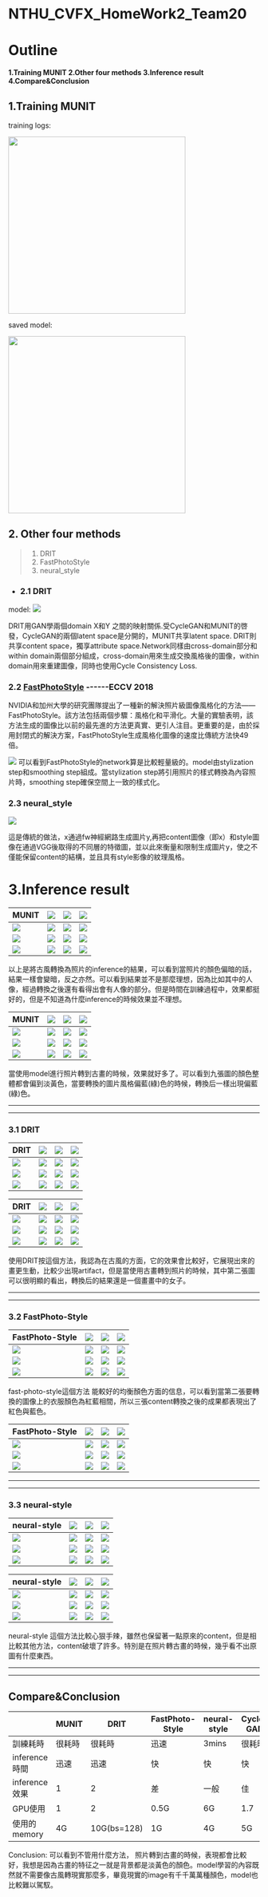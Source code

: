 # NTHU_CVFX_HomeWork2_Team20



# Outline

**1.Training MUNIT
2.Other four methods
3.Inference result
4.Compare&Conclusion**

## 1.Training MUNIT



training logs:

<img src="https://i.imgur.com/nhklRrB.png" width="355">


saved model:

<img src="https://i.imgur.com/noItfQj.png" width="355">





## **2. Other four methods**
> 1. DRIT
> 2. FastPhotoStyle
> 3. neural_style


- ### 2.1 DRIT

model:
![](https://i.imgur.com/iNuJ7nF.png)


DRIT用GAN學兩個domain X和Y 之間的映射關係.受CycleGAN和MUNIT的啓發，CycleGAN的兩個latent space是分開的，MUNIT共享latent space. DRIT則共享content space，獨享attribute space.Network同樣由cross-domain部分和within domain兩個部分組成，cross-domain用來生成交換風格後的圖像，within domain用來重建圖像，同時也使用Cycle Consistency Loss.

### 2.2 [FastPhotoStyle](https://arxiv.org/abs/1802.06474)       ------ECCV 2018

NVIDIA和加州大學的研究團隊提出了一種新的解決照片級圖像風格化的方法——FastPhotoStyle。該方法包括兩個步驟：風格化和平滑化。大量的實驗表明，該方法生成的圖像比以前的最先進的方法更真實、更引人注目。更重要的是，由於採用封閉式的解決方案，FastPhotoStyle生成風格化圖像的速度比傳統方法快49倍。

![](https://i.imgur.com/oX0STp8.png)
可以看到FastPhotoStyle的network算是比較輕量級的。model由stylization step和smoothing step組成。當stylization step將引用照片的樣式轉換為內容照片時，smoothing step確保空間上一致的樣式化。

### 2.3 neural_style

![](https://i.imgur.com/7HKckti.png)

這是傳統的做法，x通過fw神經網路生成圖片y,再把content圖像（即x）和style圖像在通過VGG後取得的不同層的特徵圖，並以此來衡量和限制生成圖片y，使之不僅能保留content的結構，並且具有style影像的紋理風格。




# **3.Inference result**


|    MUNIT                                                | ![](https://i.imgur.com/klgcr9G.png) | ![](https://i.imgur.com/cEDUBRZ.png) | ![](https://i.imgur.com/nCqHRiW.png) |
|--------------------------------------|--------------------------------------|--------------------------------------|-------------------------------------|
| ![](https://i.imgur.com/DNsRM0v.png) | ![](https://i.imgur.com/HQgjkUj.png)                                    | ![](https://i.imgur.com/4HwsI3E.png)                                    | ![](https://i.imgur.com/ab7PnUQ.png)                                    |
| ![](https://i.imgur.com/Cj3hdo3.png) | ![](https://i.imgur.com/78ZbIQ0.png)                                   | ![](https://i.imgur.com/KbU9q7t.png)                                   | ![](https://i.imgur.com/jwnZFbx.png)                                  |
| ![](https://i.imgur.com/jXL2sqg.png)| ![](https://i.imgur.com/oxWhjjx.png)                                  | ![](https://i.imgur.com/H0aZXj3.png)                                  | ![](https://i.imgur.com/PffnLjS.png)                                 |

以上是將古風轉換為照片的inference的結果，可以看到當照片的顏色偏暗的話，結果一樣會變暗，反之亦然。可以看到結果並不是那麼理想，因為比如其中的人像，經過轉換之後還有看得出會有人像的部分。但是時間在訓練過程中，效果都挺好的，但是不知道為什麼inference的時候效果並不理想。

|    MUNIT                                                          | ![](https://i.imgur.com/DNsRM0v.png) | ![](https://i.imgur.com/Cj3hdo3.png) | ![](https://i.imgur.com/jXL2sqg.png) |
|--------------------------------------|--------------------------------------|--------------------------------------|-------------------------------------|
| ![](https://i.imgur.com/klgcr9G.png) | ![](https://i.imgur.com/ico3aiO.png)                                    | ![](https://i.imgur.com/aXmm4iO.png)                                    | ![](https://i.imgur.com/t1oNztm.png)                                   |
| ![](https://i.imgur.com/cEDUBRZ.png) | ![](https://i.imgur.com/YgehFw2.png)                                   | ![](https://i.imgur.com/U1cuDSm.png)                                   |  ![](https://i.imgur.com/Ls3pt8w.png)                                  |
| ![](https://i.imgur.com/nCqHRiW.png) | ![](https://i.imgur.com/90cLh1h.png)                                  | ![](https://i.imgur.com/0to7330.png)                                  | ![](https://i.imgur.com/PEhRQKd.png)                                 |

當使用model進行照片轉到古畫的時候，效果就好多了。可以看到九張圖的顏色整體都會偏到淡黃色，當要轉換的圖片風格偏藍(綠)色的時候，轉換后一樣出現偏藍(綠)色。

----
----

### **3.1 DRIT**


| DRIT                                 | ![](https://i.imgur.com/DNsRM0v.png) | ![](https://i.imgur.com/Cj3hdo3.png) | ![](https://i.imgur.com/jXL2sqg.png) |
|--------------------------------------|--------------------------------------|--------------------------------------|-------------------------------------|
| ![](https://i.imgur.com/klgcr9G.png) | ![](https://i.imgur.com/4aahfP2.png)                                    | ![](https://i.imgur.com/ECaesN2.png)                                    | ![](https://i.imgur.com/1FS6oAS.png)                                   |
| ![](https://i.imgur.com/cEDUBRZ.png) | ![](https://i.imgur.com/h7VbKlD.png)                                   | ![](https://i.imgur.com/N8FR84I.png)                                   | ![](https://i.imgur.com/9B3Zp8l.png)                                  |
| ![](https://i.imgur.com/nCqHRiW.png) | ![](https://i.imgur.com/HcHmjuB.png)                                  | ![](https://i.imgur.com/LpFFUo8.png)                                  | ![](https://i.imgur.com/2HH8org.png)                                 |



| DRIT                                 | ![](https://i.imgur.com/klgcr9G.png) | ![](https://i.imgur.com/cEDUBRZ.png) | ![](https://i.imgur.com/nCqHRiW.png) |
|--------------------------------------|--------------------------------------|--------------------------------------|-------------------------------------|
| ![](https://i.imgur.com/jXL2sqg.png) | ![](https://i.imgur.com/J8lMD3c.png)| ![](https://i.imgur.com/uAlhNZO.png)                                    | ![](https://i.imgur.com/SgUh2At.png)                                   |
| ![](https://i.imgur.com/Cj3hdo3.png) | ![](https://i.imgur.com/s8Wf0vl.png)                                   | ![](https://i.imgur.com/JQXw1VZ.png)                                   | ![](https://i.imgur.com/d3iBGUh.png)                                  |
| ![](https://i.imgur.com/DNsRM0v.png) |  ![](https://i.imgur.com/VCcwEuu.png)                          | ![](https://i.imgur.com/3qzZCmR.png)                                    | ![](https://i.imgur.com/oibFdd9.png)


使用DRIT按這個方法，我認為在古風的方面，它的效果會比較好，它展現出來的畫更生動，比較少出現artifact，但是當使用古畫轉到照片的時候，其中第二張圖可以很明顯的看出，轉換后的結果還是一個畫畫中的女子。



----
----

### **3.2 FastPhoto-Style**

| FastPhoto-Style                        | ![](https://i.imgur.com/DNsRM0v.png) | ![](https://i.imgur.com/Cj3hdo3.png)|![](https://i.imgur.com/jXL2sqg.png) |
|--------------------------------------|--------------------------------------|--------------------------------------|-------------------------------------|
| ![](https://i.imgur.com/klgcr9G.png) |![](https://i.imgur.com/PEJfajr.png)| ![](https://i.imgur.com/qBt32VL.png)| ![](https://i.imgur.com/0Ky7fCh.png)
| ![](https://i.imgur.com/cEDUBRZ.png) |![](https://i.imgur.com/g6Zr1WK.png)|![](https://i.imgur.com/sWcDiyj.png)| ![](https://i.imgur.com/rLbYHiC.png)|
| ![](https://i.imgur.com/nCqHRiW.png) | ![](https://i.imgur.com/0PUMzVc.png)| ![](https://i.imgur.com/znoV8h4.png)| ![](https://i.imgur.com/c3nAGfw.png)|

fast-photo-style這個方法 能較好的均衡顏色方面的信息，可以看到當第二張要轉換的圖像上的衣服顏色為紅藍相間，所以三張content轉換之後的成果都表現出了紅色與藍色。

| FastPhoto-Style              | ![](https://i.imgur.com/klgcr9G.png) | ![](https://i.imgur.com/cEDUBRZ.png) | ![](https://i.imgur.com/nCqHRiW.png) |
|--------------------------------------|--------------------------------------|--------------------------------------|-------------------------------------|
|![](https://i.imgur.com/DNsRM0v.png) |![](https://i.imgur.com/9iBrvfU.png)|![](https://i.imgur.com/XOQBm3y.png)| ![](https://i.imgur.com/ezI6sij.png)|
| ![](https://i.imgur.com/Cj3hdo3.png) |![](https://i.imgur.com/Q2lOrzG.png)|![](https://i.imgur.com/fbsQb5g.png)|![](https://i.imgur.com/h3IXLkc.png)
|![](https://i.imgur.com/jXL2sqg.png)|![](https://i.imgur.com/uPVVZpr.png)|![](https://i.imgur.com/E6HKkpZ.png)|![](https://i.imgur.com/yJ0wGAL.png)|



----
----


### **3.3 neural-style**



| neural-style                                 | ![](https://i.imgur.com/DNsRM0v.png) | ![](https://i.imgur.com/Cj3hdo3.png) | ![](https://i.imgur.com/jXL2sqg.png) |
|--------------------------------------|--------------------------------------|--------------------------------------|-------------------------------------|
| ![](https://i.imgur.com/klgcr9G.png) | ![](https://i.imgur.com/ShYcXDV.png)| ![](https://i.imgur.com/ZRaCKV3.png)| ![](https://i.imgur.com/Sxs4t2P.png)
| ![](https://i.imgur.com/cEDUBRZ.png) | ![](https://i.imgur.com/z6qoQiJ.png)| ![](https://i.imgur.com/VGQwlwt.png)| ![](https://i.imgur.com/THAS58N.png)
| ![](https://i.imgur.com/nCqHRiW.png) | ![](https://i.imgur.com/4F0jzll.png)| ![](https://i.imgur.com/wdbiWyy.png)| ![](https://i.imgur.com/GZ2ID9P.png)|




| neural-style                                | ![](https://i.imgur.com/klgcr9G.png) | ![](https://i.imgur.com/cEDUBRZ.png) | ![](https://i.imgur.com/nCqHRiW.png) |
|--------------------------------------|--------------------------------------|--------------------------------------|-------------------------------------|
| ![](https://i.imgur.com/DNsRM0v.png) |![](https://i.imgur.com/bNsneNP.png)| ![](https://i.imgur.com/zcDYd3Y.png)| ![](https://i.imgur.com/QAMcDEp.png)|
| ![](https://i.imgur.com/Cj3hdo3.png) |![](https://i.imgur.com/51yxt7O.png)|![](https://i.imgur.com/T5XYCDY.png)| ![](https://i.imgur.com/jMZAeHR.png)
|![](https://i.imgur.com/jXL2sqg.png) |![](https://i.imgur.com/Ewx5Tay.png)|![](https://i.imgur.com/trgp5L7.png)|![](https://i.imgur.com/nKabh6K.png)|

neural-style 這個方法比較心狠手辣，雖然也保留著一點原來的content，但是相比較其他方法，content破壞了許多。特別是在照片轉古畫的時候，幾乎看不出原圖有什麼東西。



----
----

## Compare&Conclusion

|               | MUNIT | DRIT | FastPhoto-Style | neural-style | Cycle-GAN |
|---------------|-------|------|-----------------|--------------|-----------|
| 訓練耗時      |   很耗時    |  很耗時    |      迅速           |    3mins          |       很耗時    |
| inference時間      |  迅速     |  迅速    |         快        |     快     |     快      |
| inference效果 |    1   |   2   |        差         |          一般    |      佳     |
| GPU使用       |   1    |  2    |       0.5G          |   6G           |   1.7       |
| 使用的memory  |  4G     |   10G(bs=128)    |      1G |    4G  |      5G      |


Conclusion:
   可以看到不管用什麼方法， 照片轉到古畫的時候，表現都會比較好，我想是因為古畫的特征之一就是背景都是淡黃色的顏色。model學習的內容既然就不需要像古風轉現實那麼多，畢竟現實的image有千千萬萬種顏色，model也比較難以駕馭。



<br/><br/>
<br/><br/><br/>
